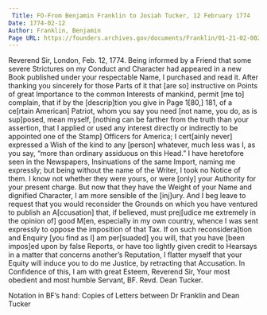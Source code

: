 ```yaml
---
 Title: FO-From Benjamin Franklin to Josiah Tucker, 12 February 1774
Date: 1774-02-12
Author: Franklin, Benjamin
Page URL: https://founders.archives.gov/documents/Franklin/01-21-02-0026
---
```


Reverend Sir,
London, Feb. 12, 1774.
Being informed by a Friend that some severe Strictures on my Conduct and Character had appeared in a new Book published under your respectable Name, I purchased and read it. After thanking you sincerely for those Parts of it that [are so] instructive on Points of great Importance to the common Interests of mankind, permit [me to] complain, that if by the [descrip]tion you give in Page 1[80,] 181, of a ce[rtain American] Patriot, whom you say you need [not name, you do, as is sup]posed, mean myself, [nothing can be farther from the truth than your assertion, that I applied or used any interest directly or indirectly to be appointed one of the Stamp] Officers for America; I cert[ainly never] expressed a Wish of the kind to any [person] whatever, much less was I, as you say, “more than ordinary assiduous on this Head.” I have heretofore seen in the Newspapers, Insinuations of the same Import, naming me expressly; but being without the name of the Writer, I took no Notice of them. I know not whether they were yours, or were [only] your Authority for your present charge. But now that they have the Weight of your Name and dignified Character, I am more sensible of the [inj]ury. And I beg leave to request that you would reconsider the Grounds on which you have ventured to publish an A[ccusation] that, if believed, must prej[udice me extremely in the opinion of] good M[en, especially in my own country, whence I was sent expressly to oppose the imposition of that Tax. If on such reconsidera]tion and Enquiry [you find as I] am per[suaded] you will, that you have [been impos]ed upon by false Reports, or have too lightly given credit to Hearsays in a matter that concerns another’s Reputation, I flatter myself that your Equity will induce you to do me Justice, by retracting that Accusation. In Confidence of this, I am with great Esteem, Reverend Sir, Your most obedient and most humble Servant,
BF.
Revd. Dean Tucker.
 
Notation in BF’s hand: Copies of Letters between Dr Franklin and Dean Tucker

